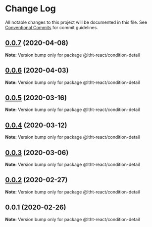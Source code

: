 # Change Log

All notable changes to this project will be documented in this file.
See [Conventional Commits](https://conventionalcommits.org) for commit guidelines.

## [0.0.7](https://github.com/ltht-epr/ltht-react/compare/@ltht-react/condition-detail@0.0.6...@ltht-react/condition-detail@0.0.7) (2020-04-08)

**Note:** Version bump only for package @ltht-react/condition-detail






## [0.0.6](https://ssh.github.com/ltht-epr/ltht-react/compare/@ltht-react/condition-detail@0.0.5...@ltht-react/condition-detail@0.0.6) (2020-04-03)

**Note:** Version bump only for package @ltht-react/condition-detail





## [0.0.5](https://github.com/ltht-epr/ltht-react/compare/@ltht-react/condition-detail@0.0.4...@ltht-react/condition-detail@0.0.5) (2020-03-16)

**Note:** Version bump only for package @ltht-react/condition-detail






## [0.0.4](https://ssh.github.com/ltht-epr/ltht-react/compare/@ltht-react/condition-detail@0.0.3...@ltht-react/condition-detail@0.0.4) (2020-03-12)

**Note:** Version bump only for package @ltht-react/condition-detail





## [0.0.3](https://ssh.github.com/ltht-epr/ltht-react/compare/@ltht-react/condition-detail@0.0.2...@ltht-react/condition-detail@0.0.3) (2020-03-06)

**Note:** Version bump only for package @ltht-react/condition-detail





## [0.0.2](https://ssh.github.com/ltht-epr/ltht-react/compare/@ltht-react/condition-detail@0.0.1...@ltht-react/condition-detail@0.0.2) (2020-02-27)

**Note:** Version bump only for package @ltht-react/condition-detail





## 0.0.1 (2020-02-26)

**Note:** Version bump only for package @ltht-react/condition-detail
